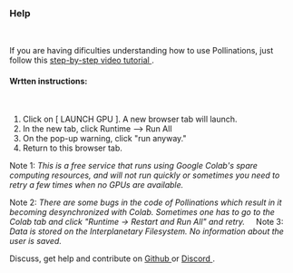 
&nbsp;
&nbsp;
&nbsp;

&nbsp;

### Help


&nbsp;


If you are having dificulties understanding how to use Pollinations, just follow this [ step-by-step video tutorial ]( https://www.youtube.com/watch?v=lwR8fkym_WE&t=2s&ab_channel=CarolineBarruec ).
&nbsp; 
&nbsp;

#### Wrtten instructions: 
&nbsp;
1. Click on [ LAUNCH GPU ]. A new browser tab will launch.&nbsp; 
2. In the new tab, click Runtime --> Run All&nbsp; 
3. On the pop-up warning, click "run anyway."&nbsp; 
4. Return to this browser tab.&nbsp; 
&nbsp; &nbsp; &nbsp; &nbsp; 

Note 1: *This is a free service that runs using Google Colab's spare computing resources, and will not run quickly or sometimes you need to retry a few times when no GPUs are available.*&nbsp; &nbsp; 

Note 2: *There are some bugs in the code of Pollinations which result in it becoming desynchronized with Colab. Sometimes one has to go to the Colab tab and click "Runtime -> Restart and Run All" and retry.*
&nbsp; &nbsp; 
Note 3: *Data is stored on the Interplanetary Filesystem. No information about the user is saved.*





Discuss, get help and contribute on [ Github ](https://github.com/pollinations/pollinations) or [ Discord ](https://discord.com/invite/XXd99CrkCr).